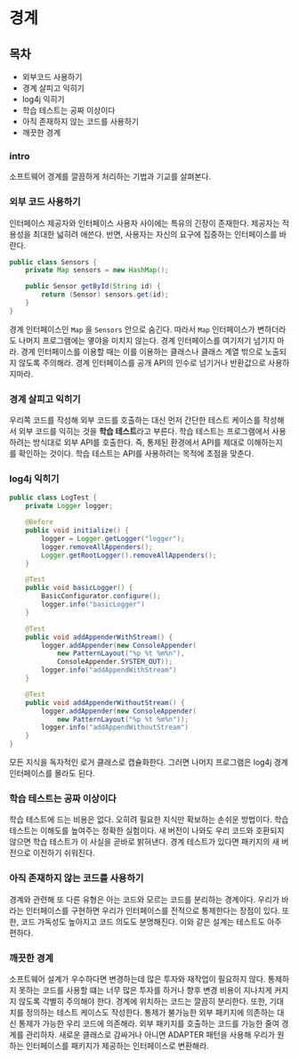 # 경계

## 목차

- 외부코드 사용하기
- 경계 살피고 익히기
- log4j 익히기
- 학습 테스트는 공짜 이상이다
- 아직 존재하지 않는 코드를 사용하기
- 깨끗한 경계

### intro

소프트웨어 경계를 깔끔하게 처리하는 기법과 기교를 살펴본다.

### 외부 코드 사용하기

인터페이스 제공자와 인터페이스 사용자 사이에는 특유의 긴장이 존재한다.
제공자는 적용성을 최대한 넓히려 애쓴다. 반면, 사용자는 자신의 요구에 집중하는 인터페이스를 바란다.

```java
public class Sensors {
    private Map sensors = new HashMap();

    public Sensor getById(String id) {
        return (Sensor) sensors.get(id);
    }
}
```

경계 인터페이스인 `Map` 을 `Sensors` 안으로 숨긴다. 따라서 `Map` 인터페이스가 변하더라도 나머지 프로그램에는 옇야을 미치지 않는다.
경계 인터페이스를 여기저기 넘기지 마라.
경계 인터페이스를 이용할 때는 이를 이용하는 클래스나 클래스 계열 밖으로 노출되지 않도록 주의해라.
경계 인터페이스를 공개 API의 인수로 넘기거나 반환값으로 사용하지마라.

### 경계 살피고 익히기

우리쪽 코드를 작성해 외부 코드를 호출하는 대신 먼저 간단한 테스트 케이스를 작성해서 외부 코드를 익히는 것을 **학습 테스트**라고 부른다.
학습 테스트는 프로그램에서 사용하려는 방식대로 외부 API를 호출한다. 즉, 통제된 환경에서 API를 제대로 이해하는지를 확인하는 것이다.
학습 테스트는 API를 사용하려는 목적에 초점을 맞춘다.

### log4j 익히기

```java
public class LogTest {
    private Logger logger;

    @Before
    public void initialize() {
        logger = Logger.getLogger("logger");
        logger.removeAllAppenders();
        Logger.getRootLogger().removeAllAppenders();
    }

    @Test
    public void basicLogger() {
        BasicConfigurator.configure();
        logger.info("basicLogger")
    }

    @Test
    public void addAppenderWithStream() {
        logger.addAppender(new ConsoleAppender(
            new PatternLayout("%p %t %m%n"),
            ConsoleAppender.SYSTEM_OUT));
        logger.info("addAppendWithStream")
    }

    @Test
    public void addAppenderWithoutStream() {
        logger.addAppender(new ConsoleAppender(
            new PatternLayout("%p %t %m%n"));
        logger.info("addAppendWithoutStream")
    }
}
```

모든 지식을 독자적인 로거 클래스로 캡슐화한다.
그러면 나머지 프로그램은 log4j 경계 인터페이스를 몰라도 된다.

### 학습 테스트는 공짜 이상이다

학습 테스트에 드는 비용은 없다.
오히려 필요한 지식만 확보하는 손쉬운 방법이다.
학습 테스트는 이해도를 높여주는 정확한 실험이다.
새 버전이 나와도 우리 코드와 호환되지 않으면 학습 테스트가 이 사실을 곧바로 밝혀낸다.
경계 테스트가 있다면 패키지의 새 버전으로 이전하기 쉬워진다.

### 아직 존재하지 않는 코드를 사용하기

경계와 관련해 또 다른 유형은 아는 코드와 모르는 코드를 분리하는 경계이다.
우리가 바라는 인터페이스를 구현하면 우리가 인터페이스를 전적으로 통제한다는 장점이 있다.
또한, 코드 가독성도 높아지고 코드 의도도 분명해진다.
이와 같은 설계는 테스트도 아주 편하다.

### 깨끗한 경계

소프트웨어 설계가 우수하다면 변경하는데 많은 투자와 재작업이 필요하지 않다.
통제하지 못하는 코드를 사용할 떄는 너무 많은 투자를 하거나 향후 변경 비용이 지나치게 커지지 않도록 각별히 주의해야 한다.
경계에 위치하는 코드는 깔끔히 분리한다.
또한, 기대치를 정의하는 테스트 케이스도 작성한다.
통제가 불가능한 외부 패키지에 의존하는 대신 통제가 가능한 우리 코드에 의존해라.
외부 패키지를 호출하는 코드를 가능한 줄여 경계를 관리하자.
새로운 클래스로 감싸거나 아니면 ADAPTER 패턴을 사용해 우리가 원하는 인터페이스를 패키지가 제공하는 인터페이스로 변환해라.
